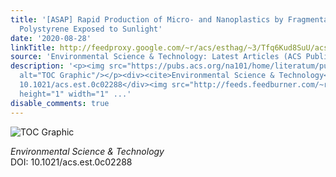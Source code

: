 ```yaml
---
title: '[ASAP] Rapid Production of Micro- and Nanoplastics by Fragmentation of Expanded
  Polystyrene Exposed to Sunlight'
date: '2020-08-28'
linkTitle: http://feedproxy.google.com/~r/acs/esthag/~3/Tfq6Kud8SuU/acs.est.0c02288
source: 'Environmental Science & Technology: Latest Articles (ACS Publications)'
description: '<p><img src="https://pubs.acs.org/na101/home/literatum/publisher/achs/journals/content/esthag/0/esthag.ahead-of-print/acs.est.0c02288/20200828/images/medium/es0c02288_0007.gif"
  alt="TOC Graphic"/></p><div><cite>Environmental Science & Technology</cite></div><div>DOI:
  10.1021/acs.est.0c02288</div><img src="http://feeds.feedburner.com/~r/acs/esthag/~4/Tfq6Kud8SuU"
  height="1" width="1" ...'
disable_comments: true
---
```

<p><img src="https://pubs.acs.org/na101/home/literatum/publisher/achs/journals/content/esthag/0/esthag.ahead-of-print/acs.est.0c02288/20200828/images/medium/es0c02288_0007.gif" alt="TOC Graphic"/></p><div><cite>Environmental Science & Technology</cite></div><div>DOI: 10.1021/acs.est.0c02288</div><img src="http://feeds.feedburner.com/~r/acs/esthag/~4/Tfq6Kud8SuU" height="1" width="1" ...